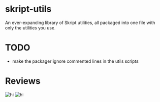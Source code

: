 # skript-utils

An ever-expanding library of Skript utilities, all packaged into one file with only the utilities you use.

# TODO

- make the packager ignore commented lines in the utils scripts

# Reviews
![hi](https://i.gyazo.com/049422ae73d4b84dfc1cf226c2390fbc.png)
![hi](https://i.gyazo.com/d44585b71be2c4c3026700208f440dd9.png)